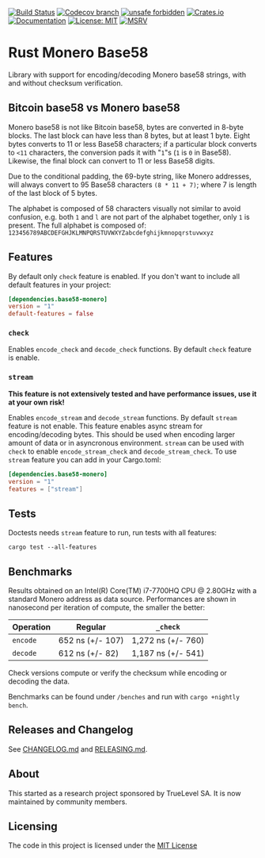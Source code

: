 [![Build Status](https://img.shields.io/github/actions/workflow/status/monero-rs/base58-monero/build.yml?branch=main)](https://github.com/monero-rs/base58-monero/actions/workflows/build.yml)
[![Codecov branch](https://img.shields.io/codecov/c/gh/monero-rs/base58-monero/main)](https://app.codecov.io/gh/monero-rs/base58-monero)
[![unsafe forbidden](https://img.shields.io/badge/unsafe-forbidden-success.svg)](https://github.com/rust-secure-code/safety-dance/)
[![Crates.io](https://img.shields.io/crates/v/base58-monero.svg)](https://crates.io/crates/base58-monero)
[![Documentation](https://docs.rs/base58-monero/badge.svg)](https://docs.rs/base58-monero)
[![License: MIT](https://img.shields.io/badge/License-MIT-yellow.svg)](https://opensource.org/licenses/MIT)
[![MSRV](https://img.shields.io/badge/MSRV-1.63.0-blue)](https://blog.rust-lang.org/2022/08/11/Rust-1.63.0.html)

# Rust Monero Base58

Library with support for encoding/decoding Monero base58 strings, with and without checksum
verification.

## Bitcoin base58 vs Monero base58

Monero base58 is not like Bitcoin base58, bytes are converted in 8-byte blocks. The last block can
have less than 8 bytes, but at least 1 byte. Eight bytes converts to 11 or less Base58 characters;
if a particular block converts to `<11` characters, the conversion pads it with "`1`"s (`1` is `0`
in Base58). Likewise, the final block can convert to 11 or less Base58 digits.

Due to the conditional padding, the 69-byte string, like Monero addresses, will always convert to 95
Base58 characters `(8 * 11 + 7)`; where 7 is length of the last block of 5 bytes.

The alphabet is composed of 58 characters visually not similar to avoid confusion, e.g. both `1` and
`l` are not part of the alphabet together, only `1` is present. The full alphabet is composed of:
`123456789ABCDEFGHJKLMNPQRSTUVWXYZabcdefghijkmnopqrstuvwxyz`

## Features

By default only `check` feature is enabled. If you don't want to include all default features in your project:

```toml
[dependencies.base58-monero]
version = "1"
default-features = false
```

### `check`

Enables `encode_check` and `decode_check` functions. By default `check` feature is enable.

### `stream`

**This feature is not extensively tested and have performance issues, use it at your own risk!**

Enables `encode_stream` and `decode_stream` functions. By default `stream` feature is not enable. This
feature enables async stream for encoding/decoding bytes. This should be used when encoding larger
amount of data or in asyncronous environment. `stream` can be used with `check` to enable
`encode_stream_check` and `decode_stream_check`. To use `stream` feature you can add in your Cargo.toml:

```toml
[dependencies.base58-monero]
version = "1"
features = ["stream"]
```

## Tests

Doctests needs `stream` feature to run, run tests with all features:

```
cargo test --all-features
```

## Benchmarks

Results obtained on an Intel(R) Core(TM) i7-7700HQ CPU @ 2.80GHz with a standard Monero address as data source.
Performances are shown in nanosecond per iteration of compute, the smaller the better:

| Operation | Regular          | `_check`           |
| --------- | ---------------- | ------------------ |
| `encode`  | 652 ns (+/- 107) | 1,272 ns (+/- 760) |
| `decode`  | 612 ns (+/- 82)  | 1,187 ns (+/- 541) |

Check versions compute or verify the checksum while encoding or decoding the data.

Benchmarks can be found under `/benches` and run with `cargo +nightly bench`.

## Releases and Changelog

See [CHANGELOG.md](CHANGELOG.md) and [RELEASING.md](RELEASING.md).

## About

This started as a research project sponsored by TrueLevel SA. It is now maintained by community members.

## Licensing

The code in this project is licensed under the [MIT License](LICENSE)
